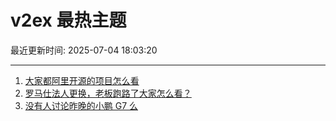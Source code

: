 # v2ex 最热主题

最近更新时间: 2025-07-04 18:03:20

--- 
1. [大家都阿里开源的项目怎么看](https://www.v2ex.com/t/1142889) 
2. [罗马仕法人更换，老板跑路了大家怎么看？](https://www.v2ex.com/t/1142905) 
3. [没有人讨论昨晚的小鹏 G7 么](https://www.v2ex.com/t/1142950) 
